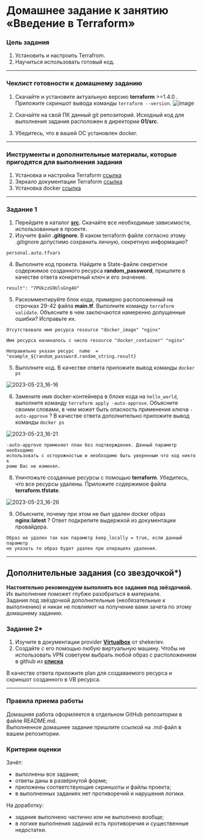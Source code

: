 # Домашнее задание к занятию «Введение в Terraform»

### Цель задания

1. Установить и настроить Terrafrom.
2. Научиться использовать готовый код.

------

### Чеклист готовности к домашнему заданию

1. Скачайте и установите актуальную версию **terraform** >=1.4.0 . Приложите скриншот вывода команды ```terraform --version```.
![image](https://github.com/VoitenkoAN/ter-homeworks/assets/110226611/03975dc4-9fa9-401b-a108-1fbfa9075550)


3. Скачайте на свой ПК данный git репозиторий. Исходный код для выполнения задания расположен в директории **01/src**.
4. Убедитесь, что в вашей ОС установлен docker.

------

### Инструменты и дополнительные материалы, которые пригодятся для выполнения задания

1. Установка и настройка Terraform  [ссылка](https://cloud.yandex.ru/docs/tutorials/infrastructure-management/terraform-quickstart#from-yc-mirror)
2. Зеркало документации Terraform  [ссылка](https://registry.tfpla.net/browse/providers) 
3. Установка docker [ссылка](https://docs.docker.com/engine/install/ubuntu/) 
------

### Задание 1

1. Перейдите в каталог [**src**](https://github.com/netology-code/ter-homeworks/tree/main/01/src). Скачайте все необходимые зависимости, использованные в проекте. 
2. Изучите файл **.gitignore**. В каком terraform файле согласно этому .gitignore допустимо сохранить личную, секретную информацию?
```
personal.auto.tfvars
```

4. Выполните код проекта. Найдите  в State-файле секретное содержимое созданного ресурса **random_password**, пришлите в качестве ответа конкретный ключ и его значение.
```
result": "7PUkzzG9UlsGng4U"
```
5. Раскомментируйте блок кода, примерно расположенный на строчках 29-42 файла **main.tf**.
Выполните команду ```terraform validate```. Объясните в чем заключаются намеренно допущенные ошибки? Исправьте их.

```
Отсутствовало имя ресурса resource "docker_image" "nginx"

Имя ресурса начиналось с числа resource "docker_container" "nginx"

Неправильно указан ресурс  name  = "example_${random_password.random_string.result}

```
5. Выполните код. В качестве ответа приложите вывод команды ```docker ps```

![2023-05-23_16-16](https://github.com/VoitenkoAN/terraform2/assets/110226611/13d82001-8c8b-4046-ae1a-541d5849f3e5)

6. Замените имя docker-контейнера в блоке кода на ```hello_world```, 
выполните команду ```terraform apply -auto-approve```.
Объясните своими словами, в чем может быть опасность применения ключа  ```-auto-approve``` ? В качестве ответа дополнительно приложите вывод команды ```docker ps```

![2023-05-23_16-21](https://github.com/VoitenkoAN/terraform2/assets/110226611/f5d491b1-bf2b-4758-acfe-a6d8fddb690f)

```
-auto-approve применяет план без подтверждения. Данный параметр необходимо 
использовать с осторожностью и необходимо быть уверенным что код никто к
роме Вас не изменял.

```

8. Уничтожьте созданные ресурсы с помощью **terraform**. Убедитесь, что все ресурсы удалены. Приложите содержимое файла **terraform.tfstate**. 

![2023-05-23_16-26](https://github.com/VoitenkoAN/terraform2/assets/110226611/212a8c4f-4200-405e-bd1a-58747ae31968)

9. Объясните, почему при этом не был удален docker образ **nginx:latest** ? Ответ подкрепите выдержкой из документации провайдера.
```
Образ не удален так как параметр keep_locally = true, если данный параметр 
не указать то образ будет удален при операциях удаления.
```

------

## Дополнительные задания (со звездочкой*)

**Настоятельно рекомендуем выполнять все задания под звёздочкой.**   Их выполнение поможет глубже разобраться в материале.   
Задания под звёздочкой дополнительные (необязательные к выполнению) и никак не повлияют на получение вами зачета по этому домашнему заданию. 

### Задание 2*

1. Изучите в документации provider [**Virtualbox**](https://registry.tfpla.net/providers/shekeriev/virtualbox/latest/docs/overview/index) от 
shekeriev.
2. Создайте с его помощью любую виртуальную машину. Чтобы не использовать VPN советуем выбрать любой образ с расположением в github из [**списка**](https://www.vagrantbox.es/)

В качестве ответа приложите plan для создаваемого ресурса и скриншот созданного в VB ресурса. 

------

### Правила приема работы

Домашняя работа оформляется в отдельном GitHub репозитории в файле README.md.   
Выполненное домашнее задание пришлите ссылкой на .md-файл в вашем репозитории.

### Критерии оценки

Зачёт:

* выполнены все задания;
* ответы даны в развёрнутой форме;
* приложены соответствующие скриншоты и файлы проекта;
* в выполненных заданиях нет противоречий и нарушения логики.

На доработку:

* задание выполнено частично или не выполнено вообще;
* в логике выполнения заданий есть противоречия и существенные недостатки. 
